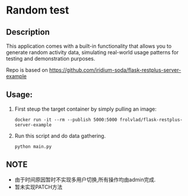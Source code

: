 # Random test
## Description
This application comes with a built-in functionality that allows you to generate random activity data, simulating real-world usage patterns for testing and demonstration purposes.

Repo is based on https://github.com/iridium-soda/flask-restplus-server-example
## Usage:
1. First steup the target container by simply pulling an image:
    ```shell
    docker run -it --rm --publish 5000:5000 frolvlad/flask-restplus-server-example
    ```
2. Run this script and do data gathering.
    ```shell
    python main.py
    ```

## NOTE
- 由于时间原因暂时不实现多用户切换,所有操作均由admin完成.
- 暂未实现PATCH方法